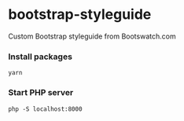 # bootstrap-styleguide
Custom Bootstrap styleguide from Bootswatch.com


### Install packages
    
    yarn


### Start PHP server

    php -S localhost:8000
